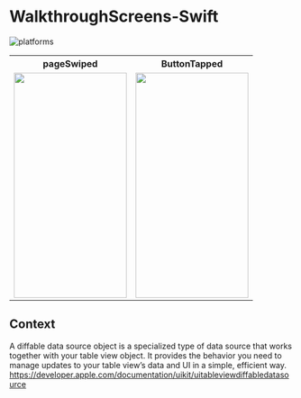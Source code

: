 # WalkthroughScreens-Swift
![platforms](https://img.shields.io/badge/platforms-iOS-333333.svg)  
<table border="0">
  <tr>
    <th>pageSwiped</th>
    <th>ButtonTapped</th>
  </tr>
  <tr>
    <td><img src="https://github.com/YamamotoDesu/WalkthroughScreens-Swift/blob/main/FoodPin/Gif/RocketSim%20Recording%20-%20iPhone%2012%20-%202021-08-11%2009.38.47.gif" height="400" width="200"></td>
    <td><img src="https://github.com/YamamotoDesu/WalkthroughScreens-Swift/blob/main/FoodPin/Gif/RocketSim%20Recording%20-%20iPhone%2012%20-%202021-08-11%2009.40.08.gif" height="400" width="200"></td>
  </tr>
</table>

## Context  
A diffable data source object is a specialized type of data source that works together with your table view object. It provides the behavior you need to manage updates to your table view’s data and UI in a simple, efficient way.  
https://developer.apple.com/documentation/uikit/uitableviewdiffabledatasource  
